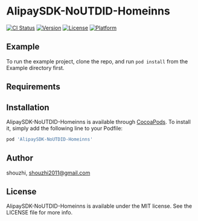 # AlipaySDK-NoUTDID-Homeinns

[![CI Status](https://img.shields.io/travis/shouzhi/AlipaySDK-NoUTDID-Homeinns.svg?style=flat)](https://travis-ci.org/shouzhi/AlipaySDK-NoUTDID-Homeinns)
[![Version](https://img.shields.io/cocoapods/v/AlipaySDK-NoUTDID-Homeinns.svg?style=flat)](https://cocoapods.org/pods/AlipaySDK-NoUTDID-Homeinns)
[![License](https://img.shields.io/cocoapods/l/AlipaySDK-NoUTDID-Homeinns.svg?style=flat)](https://cocoapods.org/pods/AlipaySDK-NoUTDID-Homeinns)
[![Platform](https://img.shields.io/cocoapods/p/AlipaySDK-NoUTDID-Homeinns.svg?style=flat)](https://cocoapods.org/pods/AlipaySDK-NoUTDID-Homeinns)

## Example

To run the example project, clone the repo, and run `pod install` from the Example directory first.

## Requirements

## Installation

AlipaySDK-NoUTDID-Homeinns is available through [CocoaPods](https://cocoapods.org). To install
it, simply add the following line to your Podfile:

```ruby
pod 'AlipaySDK-NoUTDID-Homeinns'
```

## Author

shouzhi, shouzhi2011@gmail.com

## License

AlipaySDK-NoUTDID-Homeinns is available under the MIT license. See the LICENSE file for more info.
